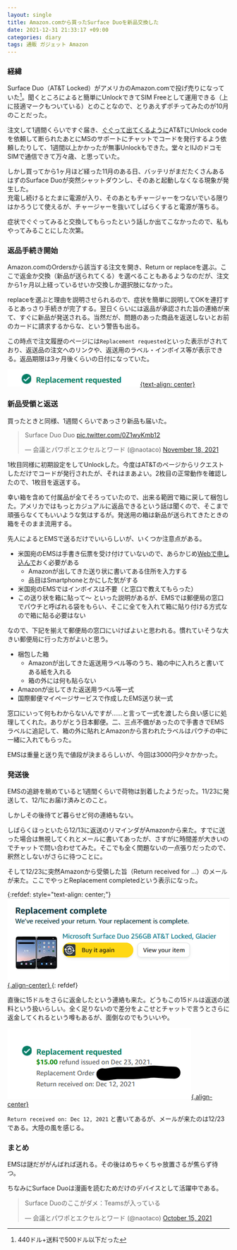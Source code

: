 ```yaml
---
layout: single
title: Amazon.comから買ったSurface Duoを新品交換した
date: 2021-12-31 21:33:17 +09:00
categories: diary
tags: 通販 ガジェット Amazon
---
```


### 経緯

Surface Duo（AT&T Locked）がアメリカのAmazon.comで投げ売りになっていた[^1]。聞くところによると簡単にUnlockできてSIM Freeとして運用できる（上に技適マークもついている）とのことなので、とりあえずポチってみたのが10月のことだった。

注文して1週間くらいですぐ届き、[ぐぐって出てくるように](https://note.com/rydeen/n/n59456d94e8d9)AT&TにUnlock codeを依頼して断られたあとにMSのサポートにチャットでコードを発行するよう依頼したりして、1週間以上かかったが無事Unlockもできた。堂々とIIJのドコモSIMで通信できて万々歳、と思っていた。

しかし買ってから1ヶ月ほど経った11月のある日、バッテリがまだたくさんあるはずのSurface Duoが突然シャットダウンし、そのあと起動しなくなる現象が発生した。  
充電し続けるとたまに電源が入り、そのあともチャージャーをつないでいる限りはかろうじて使えるが、チャージャーを抜いてしばらくすると電源が落ちる。

症状でぐぐってみると交換してもらったという話しか出てこなかったので、私もやってみることにした次第。

### 返品手続き開始

Amazon.comのOrdersから該当する注文を開き、Return or replaceを選ぶ。ここで返金か交換（新品が送られてくる）を選べることもあるようなのだが、注文から1ヶ月以上経っているせいか交換しか選択肢になかった。

replaceを選ぶと理由を説明させられるので、症状を簡単に説明してOKを連打するとあっさり手続きが完了する。翌日くらいには返品が承認された旨の連絡が来て、すぐに新品が発送される。当然だが、問題のあった商品を返送しないとお前のカードに請求するからな、という警告も出る。

この時点で注文履歴のページには`Replacement requested`といった表示がされており、返送品の注文へのリンクや、返送用のラベル・インボイス等が表示できる。返品期限は3ヶ月後くらいの日付になっていた。

[![](/assets/images/posts/2021-12-31-22-25-05.png){text-align: center} ](/assets/images/posts/2021-12-31-22-25-05.png)

### 新品受領と返送

買ったときと同様、1週間くらいであっさり新品も届いた。

<blockquote class="twitter-tweet"><p lang="lt" dir="ltr">Surface Duo Duo <a href="https://t.co/0Z1wyKmb12">pic.twitter.com/0Z1wyKmb12</a></p>&mdash; 会議とパワポとエクセルとワード (@naotaco) <a href="https://twitter.com/naotaco/status/1461345013690875915?ref_src=twsrc%5Etfw">November 18, 2021</a></blockquote> <script async src="https://platform.twitter.com/widgets.js" charset="utf-8"></script> 

1枚目同様に初期設定をしてUnlockした。今度はAT&Tのページからリクエストしただけでコードが発行されたが、それはまあよい。2枚目の正常動作を確認したので、1枚目を返送する。

幸い箱を含めて付属品が全てそろっていたので、出来る範囲で箱に戻して梱包した。アメリカではもっとカジュアルに返品できるという話は聞くので、そこまで頑張らなくてもいいような気はするが。発送用の箱は新品が送られてきたときの箱をそのまま流用する。

先人によるとEMSで送るだけでいいらしいが、いくつか注意点がある。

 * 米国宛のEMSは手書き伝票を受け付けていないので、あらかじめ[Webで申し込んで](https://www.post.japanpost.jp/intmypage/howto.html)おく必要がある
   * Amazonが出してきた送り状に書いてある住所を入力する
   * 品目はSmartphoneとかにした気がする
 * 米国宛のEMSではインボイスは不要（と窓口で教えてもらった）
 * この送り状を箱に貼って～ といった説明があるが、EMSでは郵便局の窓口でパウチと呼ばれる袋をもらい、そこに全てを入れて箱に貼り付ける方式なので箱に貼る必要はない

なので、下記を揃えて郵便局の窓口にいけばよいと思われる。慣れていそうな大きい郵便局に行った方がよいと思う。

 * 梱包した箱
   * Amazonが出してきた返送用ラベル等のうち、箱の中に入れろと書いてある紙を入れる
   * 箱の外には何も貼らない
 * Amazonが出してきた返送用ラベル等一式
 * 国際郵便マイページサービスで作成したEMS送り状一式
 
窓口にいって何もわからないんですが……と言って一式を渡したら良い感じに処理してくれた。ありがとう日本郵便。二、三点不備があったので手書きでEMSラベルに追記して、箱の外に貼れとAmazonから言われたラベルはパウチの中に一緒に入れてもらった。

EMSは重量と送り先で値段が決まるらしいが、今回は3000円少々かかった。

### 発送後

EMSの追跡を眺めていると1週間くらいで荷物は到着したようだった。11/23に発送して、12/1にお届け済みとのこと。

しかしその後待てど暮らせど何の連絡もない。

しばらくほっといたら12/13に返送のリマインダがAmazonから来た。すでに送った場合は無視してくれとメールに書いてあったが、さすがに時間差が大きいのでチャットで問い合わせてみた。そこでも全く問題ないの一点張りだったので、釈然としないがさらに待つことに。

そして12/23に突然Amazonから受領した旨（Return received for ...）のメールが来た。ここでやっとReplacement completedという表示になった。

{:refdef: style="text-align: center;"}
[![](/assets/images/posts/2021-12-31-22-51-26.png){.align-center} ](/assets/images/posts/2021-12-31-22-51-26.png)
{: refdef}

直後に15ドルをさらに返金したという連絡も来た。どうもこの15ドルは返送の送料という扱いらしい。全く足りないので差分をよこせとチャットで言うとさらに返金してくれるという噂もあるが、面倒なのでもういいや。

[![](/assets/images/posts/2021-12-31-22-53-33.png){.align-center} ](/assets/images/posts/2021-12-31-22-53-33.png)

`Return received on: Dec 12, 2021` と書いてあるが、メールが来たのは12/23である。大陸の風を感じる。

### まとめ

EMSは謎だががんばれば送れる。その後はめちゃくちゃ放置さるが焦らず待つ。

ちなみにSurface Duoは漫画を読むためだけのデバイスとして活躍中である。

<blockquote class="twitter-tweet"><p lang="ja" dir="ltr">Surface Duoのここがダメ：Teamsが入っている</p>&mdash; 会議とパワポとエクセルとワード (@naotaco) <a href="https://twitter.com/naotaco/status/1449028457669672968?ref_src=twsrc%5Etfw">October 15, 2021</a></blockquote> <script async src="https://platform.twitter.com/widgets.js" charset="utf-8"></script> 


[^1]: 440ドル+送料で500ドル以下だった


